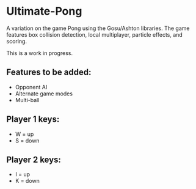 Ultimate-Pong
=============

A variation on the game Pong using the Gosu/Ashton libraries. The game features box collision detection, local multiplayer, particle effects, and scoring. 

This is a work in progress.

Features to be added:
---------------------
* Opponent AI
* Alternate game modes
* Multi-ball

Player 1 keys:
--------------
* W = up
* S = down


Player 2 keys:
--------------
* I = up
* K = down

